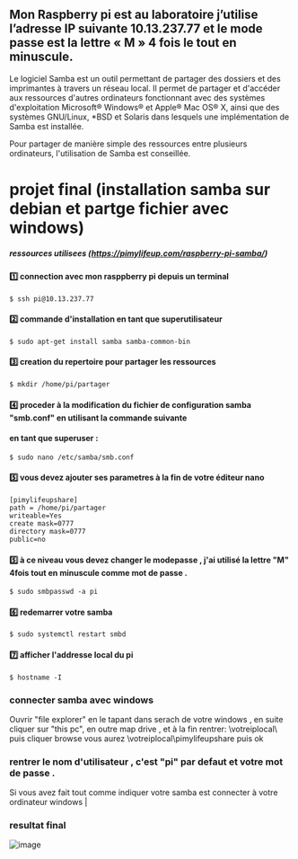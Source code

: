 ## Mon Raspberry pi est au laboratoire j’utilise l’adresse IP suivante 10.13.237.77 et le mode passe est la lettre « M » 4 fois le tout en minuscule.

Le logiciel Samba est un outil permettant de partager des dossiers et des imprimantes à travers un réseau local. Il permet de partager et d'accéder aux ressources d'autres ordinateurs fonctionnant avec des systèmes d'exploitation Microsoft® Windows® et Apple® Mac OS® X, ainsi que des systèmes GNU/Linux, *BSD et Solaris dans lesquels une implémentation de Samba est installée.

Pour partager de manière simple des ressources entre plusieurs ordinateurs, l'utilisation de Samba est conseillée.

# projet final (installation samba sur debian et partge fichier avec windows)

##### ressources utilisees (https://pimylifeup.com/raspberry-pi-samba/)

#### :one: connection avec mon rasppberry pi depuis un terminal 
 ````$ ssh pi@10.13.237.77````
#### :two: commande d'installation en tant que superutilisateur
````$ sudo apt-get install samba samba-common-bin````
#### :three: creation du repertoire pour partager les ressources 
````$ mkdir /home/pi/partager````
#### :four: proceder à la modification du fichier de configuration samba "smb.conf" en utilisant la commande suivante
#### en tant que superuser :
````$ sudo nano /etc/samba/smb.conf````
#### :five: vous devez ajouter ses parametres à la fin de votre éditeur nano
````[pimylifeupshare]````                                                                                                                              
````path = /home/pi/partager````                                                                                                                
````writeable=Yes````                                                                                                                         
````create mask=0777````                                                                                                                         
````directory mask=0777````                                                                                                                          
````public=no````
#### :five: à ce niveau vous devez changer le modepasse , j'ai utilisé la lettre "M" 4fois  tout en minuscule comme mot de passe .

````$ sudo smbpasswd -a pi````
#### :six: redemarrer votre samba 

````$ sudo systemctl restart smbd````
#### :seven: afficher l'addresse local du pi 

````$ hostname -I````


### connecter samba avec windows 
Ouvrir "file explorer" en le tapant dans serach de votre windows , en suite cliquer sur "this pc", en outre map drive , et à la fin rentrer:    \\votreiplocal\ puis cliquer browse vous aurez \\votreiplocal\pimylifeupshare puis ok 

### rentrer le nom d'utilisateur , c'est "pi" par defaut et votre mot de passe .
Si vous avez fait tout comme indiquer votre samba est connecter à votre ordinateur windows |

### resultat final 
![image](fichierpartager2.PNG)
